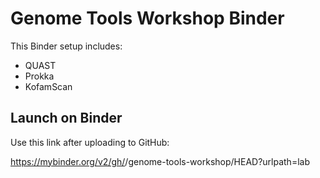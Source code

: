 # Genome Tools Workshop Binder

This Binder setup includes:
- QUAST
- Prokka
- KofamScan

## Launch on Binder
Use this link after uploading to GitHub:

https://mybinder.org/v2/gh/<your-username>/genome-tools-workshop/HEAD?urlpath=lab
